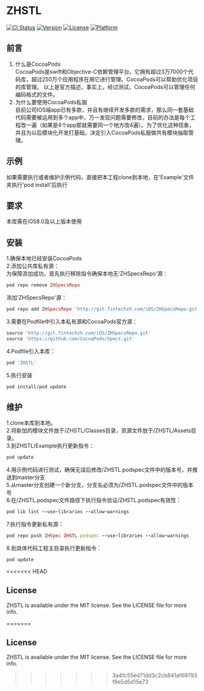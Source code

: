# ZHSTL

[![CI Status](http://img.shields.io/travis/lmw/ZHSTL.svg?style=flat)](https://travis-ci.org/lmw/ZHSTL)
[![Version](https://img.shields.io/cocoapods/v/ZHSTL.svg?style=flat)](http://cocoapods.org/pods/ZHSTL)
[![License](https://img.shields.io/cocoapods/l/ZHSTL.svg?style=flat)](http://cocoapods.org/pods/ZHSTL)
[![Platform](https://img.shields.io/cocoapods/p/ZHSTL.svg?style=flat)](http://cocoapods.org/pods/ZHSTL)

## 前言
1.    什么是CocoaPods<br/>
CocoaPods是swift和Objective-C依赖管理平台。它拥有超过3万7000个代码库，超过250万个应用程序在用它进行管理。CocoaPods可以帮助优化项目的库管理。
以上是官方描述，事实上，经过测试，CocoaPods可以管理任何编码格式的文件。
2.    为什么要使用CocoaPods私服<br/>
目前公司IOS端app已有多款，并且有继续开发多款的需求，那么同一套基础代码需要被运用到多个app中，万一发现问题需要修改，目前的办法是每个工程改一遍（如果是4个app那就需要同一个地方改4遍）。为了优化这种现象，并且为以后模块化开发打基础，决定引入CocoaPods私服做共有模块抽取管理。

## 示例

如果需要执行或者维护示例代码，直接把本工程clone到本地，在'Example'文件夹执行'pod install'后执行

## 要求

本库需在iOS8.0及以上版本使用

## 安装

1.确保本地已经安装CocoaPods<br/>
2.添加公共库私有源：<br/>
为保障添加成功，首先执行移除指令确保本地无'ZHSpecsRepo'源：<br/>
```ruby
pod repo remove ZHSpecsRepo
```
添加'ZHSpecsRepo'源：<br/>
```ruby
pod repo add ZHSpecsRepo 'http://git.fintechzh.com/iOS/ZHSpecsRepo.git'
```
3.需要在Podfile中引入本私有源和CocoaPods官方源：<br/>
```ruby
source 'http://git.fintechzh.com/iOS/ZHSpecsRepo.git'
source 'https://github.com/CocoaPods/Specs.git'
```
4.Podfile引入本库：<br/>
```ruby
pod 'ZHSTL'
```
5.执行安装<br/>
```ruby
pod install/pod update
```

## 维护

1.clone本库到本地。<br/>
2.将新加的模块文件放于/ZHSTL/Classes目录，资源文件放于/ZHSTL/Assets目录。<br/>
3.到ZHSTL/Example执行更新指令：<br/>
```ruby
pod update
```
4.用示例代码进行测试，确保无误后修改/ZHSTL.podspec文件中的版本号，并推送到master分支<br/>
5.从master分支创建一个新分支，分支名必须为/ZHSTL.podspec文件中的版本号<br/>
6.在/ZHSTL.podspec文件路径下执行指令验证/ZHSTL.podspec有效性：<br/>
```ruby
pod lib lint --use-libraries --allow-warnings
```
7.执行指令更新私有源：<br/>
```ruby
pod repo push ZHSpec ZHSTL.podspec --use-libraries --allow-warnings
```
8.到具体代码工程主目录执行更新指令：<br/>
```ruby
pod update
```

<<<<<<< HEAD
## License

ZHSTL is available under the MIT license. See the LICENSE file for more info.

=======

## License

ZHSTL is available under the MIT license. See the LICENSE file for more info.
>>>>>>> 3a4fc55ed71dd3c2cb841af69793f9e5d5d15e73
